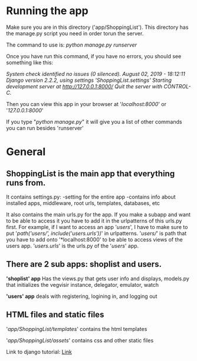 # Running the app

Make sure you are in this directory ('app/ShoppingList'). This directory has the manage.py script you need in order torun the server. 

The command to use is: *python manage.py runserver*

Once you have run this command, if you have no errors, you should see something like this:

*System check identified no issues (0 silenced).
August 02, 2019 - 18:12:11
Django version 2.2.2, using settings 'ShoppingList.settings'
Starting development server at http://127.0.0.1:8000/
Quit the server with CONTROL-C.*

Then you can view this app in your browser at '*localhost:8000*' or '*127.0.0.1:8000*'


If you type "*python manage.py*" it will give you a list of other commands you can run besides 'runserver'



# General

## ShoppingList is the main app that everything runs from. 
It contains settings.py:
-setting for the entire app
-contains info about installed apps, middleware, root urls, templates, databases, etc

It also contains the main urls.py for the app. If you make a subapp and want to be able to access it you have to add it in the urlpatterns of this urls.py first. For example, if I want to access an app '*users*', I have to make sure to put '*path('users/', include('users.urls'))*' in urlpatterns. '*users/*' is path that you have to add onto '*localhost:8000' to be able to access views of the users app. '*users.urls*' is the urls.py of the '*users*' app.

## There are 2 sub apps: shoplist and users.
**'shoplist' app** 
Has the views.py that gets user info and displays, models.py that initializes the vegvisir instance, delegator, emulator, watch

**'users' app**
deals with registering, logining in, and logging out

## HTML files and static files
'*app/ShoppingList/templates*' contains the html templates

'*app/ShoppingList/assets*' contains css and other static files

Link to django tutorial: [Link](https://www.youtube.com/watch?v=SIyxjRJ8VNY&list=PLsyeobzWxl7r2ukVgTqIQcl-1T0C2mzau) 
